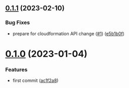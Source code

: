 ## [0.1.1](https://github.com/observeinc/aws-snapshot/compare/v0.1.0...v0.1.1) (2023-02-10)


### Bug Fixes

* prepare for cloudformation API change ([#1](https://github.com/observeinc/aws-snapshot/issues/1)) ([e5b1b0f](https://github.com/observeinc/aws-snapshot/commit/e5b1b0f6505d67a4b1528a4dfc2d3d937574862b))



# [0.1.0](https://github.com/observeinc/aws-snapshot/compare/ac1f2a83a3b78e4076d0990d1ad7b950ccc3403d...v0.1.0) (2023-01-04)


### Features

* first commit ([ac1f2a8](https://github.com/observeinc/aws-snapshot/commit/ac1f2a83a3b78e4076d0990d1ad7b950ccc3403d))



